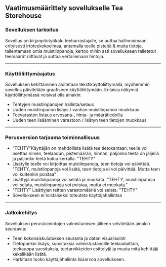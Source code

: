 ## Vaatimusmäärittely sovellukselle Tea Storehouse

### Sovelluksen tarkoitus

Sovellus on kirjanpitotyökalu teeharrastajalle, se auttaa hallinnoimaan erityisesti irtoteekokoelmaa, antamalla teelle pisteitä & muita tietoja, tallentamaan omia muistiinpanoja, kertoo mihin asti sovellukseen talletetut teemäärät riittävät ja auttaa vertailemaan hintoja.

---

### Käyttöliittymäajatus

Sovelluksen kehittäminen aloitetaan tekstikäyttöliittymällä, myöhemmin sovellus päivitetään graafiseen käyttöliittymään. Erilaisia näkymiä käyttöliittymässä voisivat olla ainakin:

- Tehtyjen muistiinpanojen hallinta/selaus
- Uuden muistiinpanon lisäys / vanhan muistiinpanon muokkaus
- Teevaraston listaus arvosana-, hinta- ja määrätiedoilla
- Uuden teen lisääminen varastoon / lisätyn teen tietojen muokkaus

---

### Perusversion tarjoama toiminnallisuus

- "TEHTY"Käyttäjän on mahdollista lisätä tee tietokantaan, teelle voi asettaa nimen, teelaadun, pistemäärän, hinnan, paljonko teetä on jäljellä ja paljonko teetä kuluu kerralla. "TEHTY"
- Lisätylle teelle voi kirjoittaa muistiinpanoja, teen tietoja voi päivittää. "TEHTY, muistiinpanoja voi lisätä, teen tietoja ei voi päivittää. Mutta teen voi kuitenkin poistaa" 
- Lisättyjä muistiinpanoja voi selata ja muokata. "TEHTY, muistiinpanoja voi selata, muistiinpanoja voi poistaa, mutta ei muokata." 
- "TEHTY" Lisättyjen teitten varastomääriä voi selata. "TEHTY"
- Sovellukseen ei toistaiseksi toteuteta käyttäjähallintaa

---

### Jatkokehitys

Sovelluksen perustoimintojen valmistumisen jälkeen selvitetään ainakin seuraavia:

- Teen kokonaiskulutuksen seuranta ja datan visualisointi
- Tietopankin lisäys, suosituksia valmistustavoille teelaaduittain, teekauppa suosituksia, teetarvikkeiden esittelyjä ja muuta mitä kehittäjä keksiikään lisätä.
- Harkitaan tuoko käyttäjähallinta lisäarvoa sovellukseen.
